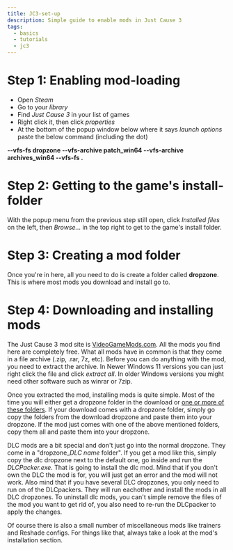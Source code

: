 ```yaml
---
title: JC3-set-up
description: Simple guide to enable mods in Just Cause 3
tags:
  - basics
  - tutorials
  - jc3
---
```

# Step 1: Enabling mod-loading

- Open *Steam*
- Go to your *library*
- Find *Just Cause 3* in your list of games
- Right click it, then click *properties*
- At the bottom of the popup window below where it says *launch options* paste the below command (including the dot)

**--vfs-fs dropzone --vfs-archive patch_win64 --vfs-archive archives_win64 --vfs-fs .**

# Step 2: Getting to the game's install-folder

With the popup menu from the previous step still open, click *Installed files* on the left, then *Browse...* in the top right to get to the game's install folder.

# Step 3: Creating a mod folder

Once you're in here, all you need to do is create a folder called **dropzone**. This is where most mods you download and install go to.

# Step 4: Downloading and installing mods

The Just Cause 3 mod site is [VideoGameMods.com](https://videogamemods.com/justcause3/). All the mods you find here are completely free. What all mods have in common is that they come in a file archive (.zip, .rar, 7z, etc). Before you can do anything with the mod, you need to extract the archive. In Newer Windows 11 versions you can just right click the file and click *extract all*. In older Windows versions you might need other software such as winrar or 7zip.

Once you extracted the mod, installing mods is quite simple. Most of the time you will either get a dropzone folder in the download or [one or more of these folders](JC3%20overview.md).
If your download comes with a dropzone folder, simply go copy the folders from the download dropzone and paste them into your dropzone. If the mod just comes with one of the above mentioned folders, copy them all and paste them into your dropzone.

DLC mods are a bit special and don't just go into the normal dropzone. 
They come in a "dropzone_*DLC name* folder". If you get a mod like this, simply copy the dlc dropzone next to the default one, go inside and run the *DLCPacker.exe*. That is going to install the dlc mod. 
Mind that if you don't own the DLC the mod is for, you will just get an error and the mod will not work. Also mind that if you have several DLC dropzones, you only need to run on of the DLCpackers. They will run eachother and install the mods in all DLC dropzones.
To uninstall dlc mods, you can't simple remove the files of the mod you want to get rid of, you also need to re-run the DLCpacker to apply the changes.

Of course there is also a small number of miscellaneous mods like trainers and Reshade configs. For things like that, always take a look at the mod's installation section.